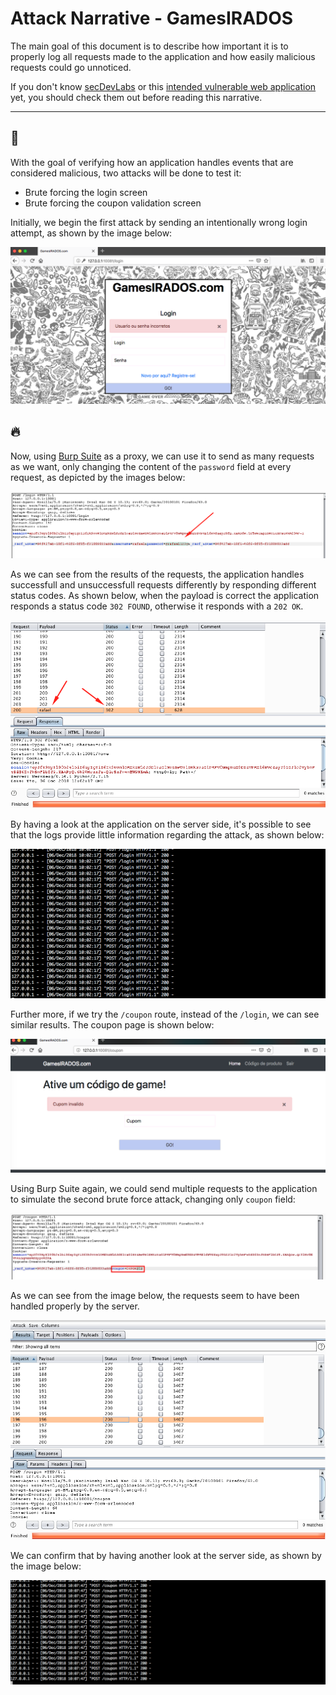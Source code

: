# Attack Narrative - GamesIRADOS
The main goal of this document is to describe how important it is to properly log all requests made to the application and how easily malicious requests could go unnoticed.

If you don't know [secDevLabs] or this [intended vulnerable web application][2] yet, you should check them out before reading this narrative.

---
## 👀

With the goal of verifying how an application handles events that are considered malicious, two attacks will be done to test it:
* Brute forcing the login screen
* Brute forcing the coupon validation screen

Initially, we begin the first attack by sending an intentionally wrong login attempt, as shown by the image below:

<p align="center">
    <img src="attack1.png"/>
</p>

## 🔥

Now, using [Burp Suite] as a proxy, we can use it to send as many requests as we want, only changing the content of the `password` field at every request, as depicted by the images below:

<p align="center">
    <img src="attack2.png"/>
</p>

As we can see from the results of the requests, the application handles successfull and unsuccessfull requests differently by responding different status codes. As shown below, when the payload is correct the application responds a status code `302 FOUND`, otherwise it responds with a `202 OK`.

<p align="center">
    <img src="attack3.png"/>
</p>

By having a look at the application on the server side, it's possible to see that the logs provide little information regarding the attack, as shown below:

<p align="center">
    <img src="attack4.png"/>
</p>

Further more, if we try the `/coupon` route, instead of the `/login`, we can see similar results. The coupon page is shown below:

<p align="center">
    <img src="attack5.png"/>
</p>

Using Burp Suite again, we could send multiple requests to the application to simulate the second brute force attack, changing only `coupon` field:

<p align="center">
    <img src="attack6.png"/>
</p>

As we can see from the image below, the requests seem to have been handled properly by the server.

<p align="center">
    <img src="attack7.png"/>
</p>

 We can confirm that by having another look at the server side, as shown by the image below:

<p align="center">
    <img src="attack8.png"/>
</p>

[secDevLabs]: https://github.com/globocom/secDevLabs
[2]:https://github.com/globocom/secDevLabs/tree/master/owasp-top10-2017-apps/a10/games-irados
[Burp Suite]: https://portswigger.net/burp